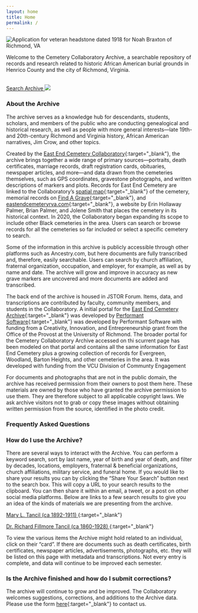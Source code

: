 ```yaml
---
layout: home
title: Home
permalink: /
---
```


<img class="banner" src="{{site.url}}/assets/img/banner.jpg" alt="Application for veteran headstone dated 1918 for Noah Braxton of Richmond, VA">

Welcome to the Cemetery Collaboratory Archive, a searchable repository of records and research related to historic African American burial grounds in Henrico County and the city of Richmond, Virginia.

<br/>
<a class="search-button" href="{{site.url}}/search">
Search Archive 
<img class="search-icon" src="{{site.url}}/assets/img/search.png">
</a>
<br/>

### About the Archive

The archive serves as a knowledge hub for descendants, students, scholars, and members of the public who are conducting genealogical and historical research, as well as people with more general interests—late 19th- and 20th-century Richmond and Virginia history, African American narratives, Jim Crow, and other topics.

Created by the [East End Cemetery Collaboratory](https://cemeterycollaboratory.org/){:target="\_blank"}, the archive brings together a wide range of primary sources—portraits, death certificates, marriage records, draft registration cards, obituaries, newspaper articles, and more—and data drawn from the cemeteries themselves, such as GPS coordinates, gravestone photographs, and written descriptions of markers and plots. Records for East End Cemetery are linked to the Collaboratory’s [spatial map](https://dsl.richmond.edu/eastend){:target="\_blank"} of the cemetery, memorial records on [Find A Grave](https://www.findagrave.com/cemetery/50095){:target="\_blank"}, and [eastendcemeteryrva.com](http://eastendcemeteryrva.com/){:target="\_blank"}, a website by Erin Hollaway Palmer, Brian Palmer, and Jolene Smith that places the cemetery in its historical context. In 2020, the Collaboratory began expanding its scope to include other Black cemeteries in the area. Users can search or browse records for all the cemeteries so far included or select a specific cemetery to search.

Some of the information in this archive is publicly accessible through other platforms such as Ancestry.com, but here documents are fully transcribed and, therefore, easily searchable. Users can search by church affiliation, fraternal organization, occupation, and employer, for example, as well as by name and date. The archive will grow and improve in accuracy as new grave markers are uncovered and more documents are added and transcribed.

The back end of the archive is housed in JSTOR Forum. Items, data, and transcriptions are contributed by faculty, community members, and students in the Collaboratory. A initial portal for the [East End Cemetery Archive](https://search.eastendcemeteryrva.com/){:target="\_blank"} was developed by [Performant Software](https://www.performantsoftware.com/){:target="\_blank"} was developed by Performant Software with funding from a Creativity, Innovation, and Entrepreneurship grant from the Office of the Provost at the University of Richmond. The broader portal for the Cemetery Collaboratory Archive accessed on thi scurrent page has been modeled on that portal and contains all the same information for East End Cemetery plus a growing collection of records for Evergreen, Woodland, Barton Heights, and other cemeteries in the area.  It was developed with funding from the VCU Division of Communty Engagement

For documents and photographs that are not in the public domain, the archive has received permission from their owners to post them here. These materials are owned by those who have granted the archive permission to use them. They are therefore subject to all applicable copyright laws. We ask archive visitors not to grab or copy these images without obtaining written permission from the source, identified in the photo credit.

### Frequently Asked Questions

### How do I use the Archive?

There are several ways to interact with the Archive. You can perform a keyword search, sort by last name, year of birth and year of death, and filter by decades, locations, employers, fraternal & beneficial organizations, church affiliations, military service, and funeral home. If you would like to share your results you can by clicking the “Share Your Search” button next to the search box. This will copy a URL to your search results to the clipboard. You can then share it within an email, a tweet, or a post on other social media platforms. Below are links to a few search results to give you an idea of the kinds of materials we are presenting from the archive.

[Mary L. Tancil (ca 1892-1911) ](./search?query=Tancil&Birth_Decade=1890s&Death_Decade=1910s){:target="\_blank"}

[Dr. Richard Fillmore Tancil (ca 1860-1928) ](./search?query=Tancil&Fraternal_and_Beneficial_Organizations=Knights%20of%20Pythias){:target="\_blank"}

To view the various items the Archive might hold related to an individual, click on their “card”. If there are documents such as death certificates, birth certificates, newspaper articles, advertisements, photographs, etc. they will be listed on this page with metadata and transcriptions. Not every entry is complete, and data will continue to be improved each semester.

### Is the Archive finished and how do I submit corrections?

The archive will continue to grow and be improved. The Collaboratory welcomes suggestions, corrections, and additions to the Archive data. Please use the form [here](https://cemeterycollaboratory.org/contact/){:target="\_blank"} to contact us.
